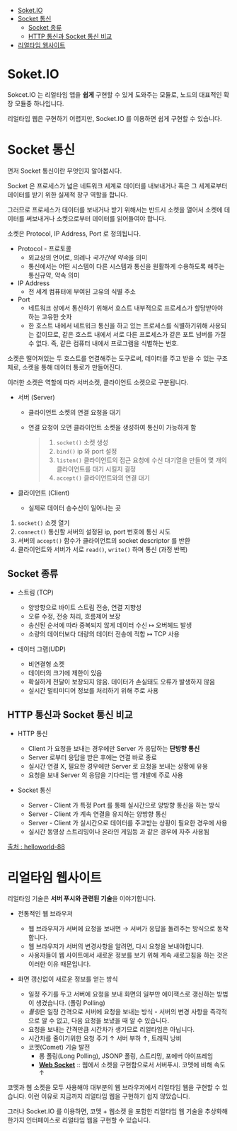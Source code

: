 - [Soket.IO](#soketio)
- [Socket 통신](#socket-통신)
  - [Socket 종류](#socket-종류)
  - [HTTP 통신과 Socket 통신 비교](#http-통신과-socket-통신-비교)
- [리얼타임 웹사이트](#리얼타임-웹사이트)

# Soket.IO

Sokcet.IO 는 리얼타임 앱을 **쉽게** 구현할 수 있게 도와주는 모듈로, 노드의 대표적인 확장 모듈중 하나입니다. 

리얼타입 웹은 구현하기 어렵지만, Socket.IO 를 이용하면 쉽게 구현할 수 있습니다.

# Socket 통신

먼저 Socket 통신이란 무엇인지 알아봅시다.

Socket 은 프로세스가 넓은 네트워크 세계로 데이터를 내보내거나 혹은 그 세계로부터 데이터를 받기 위한 실제적 창구 역할을 합니다. 

그러므로 프로세스가 데이터를 보내거나 받기 위해서는 반드시 소켓을 열어서 소켓에 데이터를 써보내거나 소켓으로부터 데이터를 읽어들여야 합니다.

소켓은 Protocol, IP Address, Port 로 정의됩니다.

* Protocol - 프로토콜
  * 외교상의 언어로, 의례나 *국가간에 약속*을 의미
  * 통신에서는 어떤 시스템이 다른 시스템과 통신을 원활하게 수용하도록 해주는 통신규약, 약속 의미
* IP Address
  * 전 세계 컴퓨터에 부여된 고유의 식별 주소
* Port
  * 네트워크 상에서 통신하기 위해서 호스트 내부적으로 프로세스가 할당받아야 하는 고유한 숫자
  * 한 호스트 내에서 네트워크 통신을 하고 있는 프로세스를 식별하기위해 사용되는 값이므로, 같은 호스트 내에서 서로 다른 프로세스가 같은 포트 넘버를 가질 수 없다. 즉, 같은 컴퓨터 내에서 프로그램을 식별하는 번호.

소켓은 떨어져있는 두 호스트를 연결해주는 도구로써, 데이터를 주고 받을 수 있는 구조체로, 소켓을 통해 데이터 통로가 만들어진다.

이러한 소켓은 역할에 따라 서버소켓, 클라이언트 소켓으로 구분됩니다.

* 서버 (Server)
  * 클라이언트 소켓의 연결 요청을 대기
  * 연결 요청이 오면 클라이언트 소켓을 생성하여 통신이 가능하게 함

    > 1. `socket()` 소켓 생성
    > 2. `bind()` ip 와 port 설정
    > 3. `listen()` 클라이언트의 접근 요청에 수신 대기열을 만들어 몇 개의 클라이언트를 대기 시킬지 결정
    > 4. `accept()` 클라이언트와의 연결 대기

* 클라이언트 (Client)
  * 실제로 데이터 송수신이 일어나는 곳

1. `socket()` 소켓 열기
2. `connect()` 통신할 서버의 설정된 ip, port 번호에 통신 시도
3. 서버의 `accept()` 함수가 클라이언트의 socket descriptor 를 반환
4. 클라이언트와 서버가 서로 `read()`, `write()` 하며 통신 (과정 반복)

## Socket 종류

* 스트림 (TCP)
  * 양방향으로 바이트 스트림 전송, 연결 지향성
  * 오류 수정, 전송 처리, 흐름제어 보장
  * 송신된 순서에 따라 중복되지 않게 데이터 수신 ↦ 오버헤드 발생
  * 소량의 데이터보다 대량의 데이터 전송에 적합 ↦  TCP 사용

* 데이터 그램(UDP)
  * 비연결형 소켓
  * 데이터의 크기에 제한이 있음
  * 확실하게 전달이 보장되지 않음. 데이터가 손실돼도 오류가 발생하지 않음
  * 실시간 멀티미디어 정보를 처리하기 위해 주로 사용

## HTTP 통신과 Socket 통신 비교

* HTTP 통신
  * Client 가 요청을 보내는 경우에만 Server 가 응답하는 **단방향 통신**
  * Server 로부터 응답을 받은 후에는 연결 바로 종료
  * 실시간 연결 X, 필요한 경우에만 Server 로 요청을 보내는 상황에 유용
  * 요청을 보내 Server 의 응답을 기다리는 앱 개발에 주로 사용

* Socket 통신
  * Server - Client  가 특정 Port 를 통해 실시간으로 양방향 통신을 하는 방식
  * Server - Client 가 계속 연결을 유지하는 양방향 통신
  * Server - Client 가 실시간으로 데이터를 주고받는 상황이 필요한 경우에 사용
  * 실시간 동영상 스트리밍이나 온라인 게임등 과 같은 경우에 자주 사용됨

[출처 : helloworld-88 ](https://helloworld-88.tistory.com/215)

# 리얼타임 웹사이트

리얼타임 기술은 **서버 푸시와 관련된 기술**을 이야기합니다.

* 전통적인 웹 브라우저
  * 웹 브라우저가 서버에 요청을 보내면 → 서버가 응답을 돌려주는 방식으로 동작합니다.
  * 웹 브라우저가 서버의 변경사항을 알려면, 다시 요청을 보내야합니다.
  * 사용자들이 웹 사이트에서 새로운 정보를 보기 위해 계속 새로고침을 하는 것은 이러한 이유 때문입니다.

* 화면 갱신없이 새로운 정보를 얻는 방식
  * 일정 주기를 두고 서버에 요청을 보내 화면의 일부만 에이잭스로 갱신하는 방법이 생겼습니다. (폴링 Polling)
  * *폴링*은 일정 간격으로 서버에 요청을 보내는 방식 - 서버의 변경 사항을 즉각적으로 알 수 없고, 다음 요청을 보냈을 때 알 수 있습니다.
  * 요청을 보내는 간격만큼 시간차가 생기므로 리얼타임은 아닙니다.
  * 시간차를 줄이기위한 요청 주기 ↑ 서버 부하 ↑, 트래픽 낭비
  * 코멧(Comet) 기술 발전
    * 롱 폴링(Long Polling), JSONP 폴링, 스트리밍, 포에버 아이프레임
    * **[Web Socket](https://ko.javascript.info/websocket)** :: 웹에서 소켓을 구현함으로서 서버푸시. 코멧에 비해 속도 ↑

코멧과 웹 소켓을 모두 사용해야 대부분의 웹 브라우저에서 리얼타임 웹을 구현할 수 있습니다. 이런 이유로 지금까지 리얼타임 웹을 구현하기 쉽지 않았습니다.

그러나 Socket.IO 를 이용하면, 코멧 + 웹소켓 을 포함한 리얼타임 웹 기술을 추상화해 한가지 인터페이스로 리얼타임 웹을 구현할 수 있습니다.




